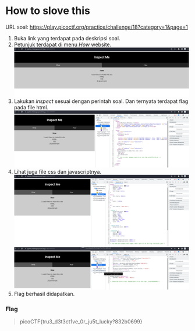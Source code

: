 # How to slove this

URL soal: https://play.picoctf.org/practice/challenge/18?category=1&page=1

1. Buka link yang terdapat pada deskripsi soal.
2. Petunjuk terdapat di menu *How* website. <br>
![gambar01](images/gambar01_WebExploi_03.png)
3. Lakukan *inspect* sesuai dengan perintah soal. Dan ternyata terdapat flag pada file html. <br>
![gambar02](images/gambar02_WebExploi_03.png)
4. Lihat juga file css dan javascriptnya. <br>
![gambar03](images/gambar03_WebExploi_03.png) <br>
![gambar04](images/gambar04_WebExploi_03.png)
5. Flag berhasil didapatkan.

### Flag
>picoCTF{tru3_d3t3ct1ve_0r_ju5t_lucky?832b0699}